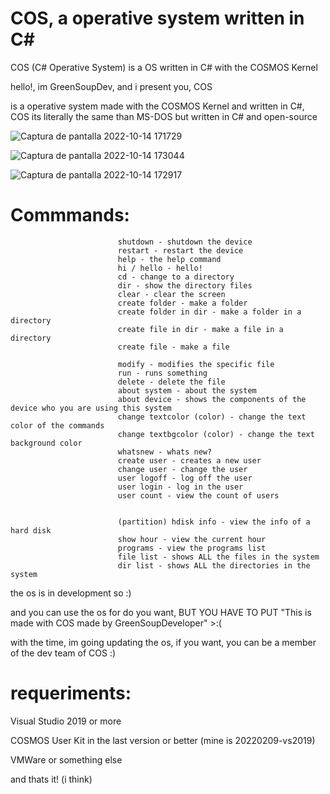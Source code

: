 # COS, a operative system written in C#
COS (C# Operative System) is a OS written in C# with the COSMOS Kernel

hello!, im GreenSoupDev, and i present you, COS

is a operative system made with the COSMOS Kernel and written in C#, COS its literally the same than MS-DOS but written in C# and open-source


![Captura de pantalla 2022-10-14 171729](https://user-images.githubusercontent.com/109924369/195947463-1d88369a-e711-4d1d-89a8-4716b4900a2a.png)

![Captura de pantalla 2022-10-14 173044](https://user-images.githubusercontent.com/109924369/195947480-6bbeffce-8972-440d-b0b8-9e32b586bb85.png)

![Captura de pantalla 2022-10-14 172917](https://user-images.githubusercontent.com/109924369/195947484-c8577963-8109-4369-aa3c-9bd0df42a1b7.png)

# Commmands:

                            shutdown - shutdown the device
                            restart - restart the device
                            help - the help command
                            hi / hello - hello!
                            cd - change to a directory
                            dir - show the directory files
                            clear - clear the screen
                            create folder - make a folder
                            create folder in dir - make a folder in a directory
                            create file in dir - make a file in a directory
                            create file - make a file

                            modify - modifies the specific file
                            run - runs something
                            delete - delete the file
                            about system - about the system
                            about device - shows the components of the device who you are using this system
                            change textcolor (color) - change the text color of the commands
                            change textbgcolor (color) - change the text background color
                            whatsnew - whats new?
                            create user - creates a new user
                            change user - change the user
                            user logoff - log off the user
                            user login - log in the user
                            user count - view the count of users
                            
                           
                            (partition) hdisk info - view the info of a hard disk
                            show hour - view the current hour
                            programs - view the programs list
                            file list - shows ALL the files in the system
                            dir list - shows ALL the directories in the system

the os is in development so :)

and you can use the os for do you want, BUT YOU HAVE TO PUT "This is made with COS made by GreenSoupDeveloper" >:(

with the time, im going updating the os, if you want, you can be a member of the dev team of COS :)

# requeriments:

Visual Studio 2019 or more

COSMOS User Kit in the last version or better (mine is 20220209-vs2019)

VMWare or something else

and thats it! (i think)
